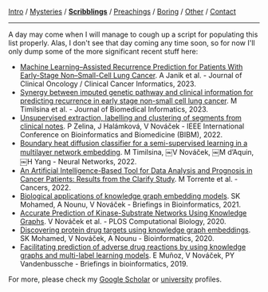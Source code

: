 [Intro](index.html) / [Mysteries](research.html) / **[Scribblings](publications.html)** / [Preachings](teaching.html) / [Boring](bio.html) / [Other](life.html) / [Contact](contact.html)

---


A day may come when I will manage to cough up a script for populating this list properly. Alas, I don't see that day coming any time soon, so for now I'll only dump some of the more significant recent stuff here:

*   [Machine Learning–Assisted Recurrence Prediction for Patients With Early-Stage Non–Small-Cell Lung Cancer](https://doi.org/10.1200/CCI.22.00062). A Janik et al. - Journal of Clinical Oncology / Clinical Cancer Informatics, 2023.
*   [Synergy between imputed genetic pathway and clinical information for predicting recurrence in early stage non-small cell lung cancer](https://doi.org/10.1016/j.jbi.2023.104424). M Timilsina et al. - Journal of Biomedical Informatics, 2023.
*   [Unsupervised extraction, labelling and clustering of segments from clinical notes](https://doi.org/10.1109/BIBM55620.2022.9995229). P Zelina, J Halámková, V Nováček - IEEE International Conference on Bioinformatics and Biomedicine (BIBM), 2022.
*   [Boundary heat diffusion classifier for a semi-supervised learning in a multilayer network embedding](https://doi.org/10.1016/j.neunet.2022.10.005). M Timilsina, ￼V Nováček, ￼M d’Aquin, ￼H Yang - Neural Networks, 2022.
*   [An Artificial Intelligence-Based Tool for Data Analysis and Prognosis in Cancer Patients: Results from the Clarify Study](https://doi.org/10.3390/cancers14164041). M Torrente et al. - Cancers, 2022.
*   [Biological applications of knowledge graph embedding models](https://doi.org/10.1093/bib/bbaa012). SK Mohamed, A Nounu, V Nováček - Briefings in Bioinformatics, 2021.
*   [Accurate Prediction of Kinase-Substrate Networks Using Knowledge Graphs](https://doi.org/10.1371/journal.pcbi.1007578). V Nováček et al. - PLOS Computational Biology, 2020.
*   [Discovering protein drug targets using knowledge graph embeddings](https://doi.org/10.1093/bioinformatics/btz600). SK Mohamed, V Nováček, A Nounu - Bioinformatics, 2020.
*   [Facilitating prediction of adverse drug reactions by using knowledge graphs and multi-label learning models](https://doi.org/10.1093/bib/bbx099). E Muñoz, V Nováček, PY Vandenbussche - Briefings in bioinformatics, 2019.

For more, please check my [Google Scholar](https://scholar.google.com/citations?user=6iXI6CkAAAAJ) or [university](https://www.muni.cz/en/people/4049-vit-novacek/publications) profiles.
